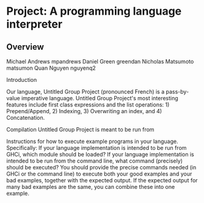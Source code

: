 # Project: A programming language interpreter
## Overview
Michael Andrews mpandrews
Daniel Green greendan
Nicholas Matsumoto matsumon
Quan Nguyen nguyenq2

Introduction

Our language, Untitled Group Project (pronounced French) is a pass-by-value imperative language. Untitled Group Project's most interesting features include first class expressions and the list operations: 1) Prepend/Append, 2) Indexing, 3) Overwriting an index, and 4) Concatenation. 

Compilation
Untitled Group Project is meant to be run from 

Instructions for how to execute example programs in your language. Specifically:
If your language implementation is intended to be run from GHCi, which module should be loaded?
If your language implementation is intended to be run from the command line, what command (precisely) should be executed?
You should provide the precise commands needed (in GHCi or the command line) to execute both your good examples and your bad examples, together with the expected output. If the expected output for many bad examples are the same, you can combine these into one example.

